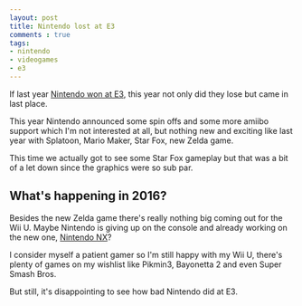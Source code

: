 ```yaml
---
layout: post
title: Nintendo lost at E3
comments : true
tags:
- nintendo
- videogames
- e3
---
```


If last year [Nintendo won at E3](../Nintendo-delivers/), this year not only did they lose but came in last place.

This year Nintendo announced some spin offs and some more amiibo support which I'm not interested at all, but nothing new and exciting like last year with Splatoon, Mario Maker, Star Fox, new Zelda game.

This time we actually got to see some Star Fox gameplay but that was a bit of a let down since the graphics were so sub par. 

What's happening in 2016?
---------
Besides the new Zelda game there's really nothing big coming out for the Wii U. Maybe Nintendo is giving up on the console and already working on the new one, [Nintendo NX](http://www.wired.com/2015/03/nintendo-nx-analysis/)?

I consider myself a patient gamer so I'm still happy with my Wii U, there's plenty of games on my wishlist like Pikmin3, Bayonetta 2 and even Super Smash Bros. 

But still, it's disappointing to see how bad Nintendo did at E3. 